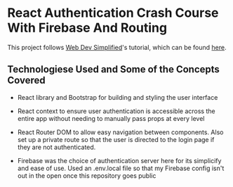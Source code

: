 # React Authentication Crash Course With Firebase And Routing

This project follows [Web Dev Simplified](https://www.youtube.com/channel/UCFbNIlppjAuEX4znoulh0Cw)'s tutorial, which can be found [here](https://www.youtube.com/watch?v=PKwu15ldZ7k&ab_channel=WebDevSimplified).

## Technologiese Used and Some of the Concepts Covered

- React library and Bootstrap for building and styling the user interface

- React context to ensure user authentication is accessible across the entire app without needing to manually pass props at every level

- React Router DOM to allow easy navigation between components. Also set up a private route so that the user is directed to the login page if they are not authenticated.

- Firebase was the choice of authentication server here for its simplicify and ease of use. Used an .env.local file so that my Firebase config isn't out in the open once this repository goes public